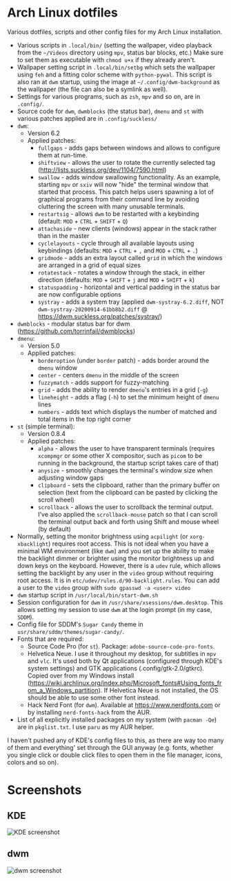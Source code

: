 # Arch Linux dotfiles
Various dotfiles, scripts and other config files for my Arch Linux installation.

* Various scripts in `.local/bin/` (setting the wallpaper, video playback from the `~/Videos` directory using `mpv`, status bar blocks, etc.) Make sure to set them as executable with `chmod u+x` if they already aren't.
* Wallpaper setting script in `.local/bin/setbg` which sets the wallpaper using `feh` and a fitting color scheme with `python-pywal`. This script is also ran at `dwm` startup, using the image at `~/.config/dwm-background` as the wallpaper (the file can also be a symlink as well).
* Settings for various programs, such as `zsh`, `mpv` and so on, are in `.config/`.
* Source code for `dwm`, `dwmblocks` (the status bar), `dmenu` and `st` with various patches applied are in `.config/suckless/`
* `dwm`:
    * Version 6.2
    * Applied patches:
        * `fullgaps` - adds gaps between windows and allows to configure them at run-time.
        * `shiftview` - allows the user to rotate the currently selected tag (http://lists.suckless.org/dev/1104/7590.html)
        * `swallow` - adds window swallowing functionality. As an example, starting `mpv` or `sxiv` will now "hide" the terminal window that started that process. This patch helps users spawning a lot of graphical programs from their command line by avoiding cluttering the screen with many unusable terminals.
        * `restartsig` - allows `dwm` to be restarted with a keybinding (default: `MOD` + `CTRL` + `SHIFT` + `Q`)
        * `attachaside` - new clients (windows) appear in the stack rather than in the master
        * `cyclelayouts` - cycle through all available layouts using keybindings (defaults: `MOD` + `CTRL` + `,` and `MOD` + `CTRL` + `.`)
        * `gridmode` - adds an extra layout called `grid` in which the windows are arranged in a grid of equal sizes
        * `rotatestack` - rotates a window through the stack, in either direction (defaults: `MOD` + `SHIFT` + `j` and `MOD` + `SHIFT` + `k`)
        * `statuspadding` - horizontal and vertical padding in the status bar are now configurable options
        * `systray` - adds a system tray (applied `dwm-systray-6.2.diff`, NOT `dwm-systray-20200914-61bb8b2.diff` @ https://dwm.suckless.org/patches/systray/)
* `dwmblocks` - modular status bar for dwm (https://github.com/torrinfail/dwmblocks)
* `dmenu`:
    * Version 5.0
    * Applied patches:
        * `borderoption` (under `border` patch) - adds border around the `dmenu` window
        * `center` - centers `dmenu` in the middle of the screen
        * `fuzzymatch` - adds support for fuzzy-matching
        * `grid` - adds the ability to render `dmenu`'s entries in a grid (`-g`)
        * `lineheight` - adds a flag (`-h`) to set the minimum height of `dmenu` lines
        * `numbers` - adds text which displays the number of matched and total items in the top right corner
* `st` (simple terminal):
    * Version 0.8.4
    * Applied patches:
        * `alpha` - allows the user to have transparent terminals (requires `xcompmgr` or some other X compositor, such as `picom` to be running in the background, the startup script takes care of that)
        * `anysize` - smoothly changes the terminal's window size when adjusting window gaps
        * `clipboard` - sets the clipboard, rather than the primary buffer on selection (text from the clipboard can be pasted by clicking the scroll wheel)
        * `scrollback` - allows the user to scrollback the terminal output. I've also applied the `scrollback-mouse` patch so that I can scroll the terminal output back and forth using Shift and mouse wheel (by default)
* Normally, setting the monitor brightness using `acpilight` (or `xorg-xbacklight`) requires root access. This is not ideal when you have a minimal WM environment (like `dwm`) and you set up the ability to make the backlight dimmer or brighter using the monitor brightness up and down keys on the keyboard. However, there is a `udev` rule, which allows setting the backlight by any user in the `video` group without requiring root access. It is in `etc/udev/rules.d/90-backlight.rules`. You can add a user to the `video` group with `sudo gpasswd -a <user> video`
* `dwm` startup script in `/usr/local/bin/start-dwm.sh`
* Session configuration for `dwm` in `/usr/share/xsessions/dwm.desktop`. This allows setting my session to use `dwm` at the login prompt (in my case, `SDDM`).
* Config file for SDDM's `Sugar Candy` theme in `usr/share/sddm/themes/sugar-candy/`.
* Fonts that are required:
    * Source Code Pro (for `st`). Package: `adobe-source-code-pro-fonts`.
    * Helvetica Neue. I use it throughout my desktop, for subtitles in `mpv` and `vlc`. It's used both by Qt applications (configured through KDE's system settings) and GTK applications (.config/gtk-2.0/gtkrc). Copied over from my Windows install (https://wiki.archlinux.org/index.php/Microsoft_fonts#Using_fonts_from_a_Windows_partition). If Helvetica Neue is not installed, the OS should be able to use some other font instead.
    * Hack Nerd Font (for `dwm`). Available at https://www.nerdfonts.com or by installing `nerd-fonts-hack` from the AUR.
* List of all explicitly installed packages on my system (with `pacman -Qe`) are in `pkglist.txt`. I use `paru` as my AUR helper.

I haven't pushed any of KDE's config files to this, as there are way too many of them and everything' set through the GUI anyway (e.g. fonts, whether you single click or double click files to open them in the file manager, icons, colors and so on).
# Screenshots
## KDE
![KDE screenshot](https://i.imgur.com/5UhDyDd.png "KDE screenshot")
## dwm
![dwm screenshot](https://i.imgur.com/jimJWx6.png "dwm screenshot")
